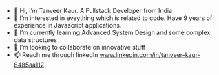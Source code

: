 - 👋 Hi, I’m Tanveer Kaur. A Fullstack Developer from India
- 👀 I’m interested in eveything which is related to code. Have 9 years of experience in Javascript applications.
- 🌱 I’m currently learning Advanced System Design and some complex data structures
- 💞️ I’m looking to collaborate on innovative stuff
- 📫 Reach me through linkedIn www.linkedin.com/in/tanveer-kaur-8485aa112

<!---
tanveer21/tanveer21 is a ✨ special ✨ repository because its `README.md` (this file) appears on your GitHub profile.
You can click the Preview link to take a look at your changes.
--->
